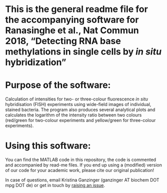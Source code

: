 # This is the general readme file for the accompanying software for Ranasinghe et al., Nat Commun 2018, “Detecting RNA base methylations in single cells by *in situ* hybridization”

# Purpose of the software:
Calculation of intensities for two- or three-colour fluorescence *in situ* hybridisation (FISH) experiments using wide-field images of individual, stained bacteria. The program also produces several analytical plots and calculates the logarithm of the intensity ratio between two colours (red/green for two-colour experiments and yellow/green for three-colour experiments).

# Using this software:
You can find the MATLAB code in this repository, the code is commented and accompanied by read-me files. If you end up using a (modified) version of our code for your academic work, please cite our original publication!

In case of questions, email Kristina Ganzinger (ganzinger AT biochem DOT mpg DOT de) or get in touch by [raising an issue](https://github.com/kganzinger/Analysis-Software-for-in-situ-hybridization-data-in-single-cells/issues).
